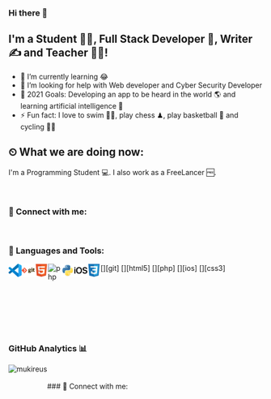 ### Hi there 👋

## I'm a Student 👨‍🎓, Full Stack Developer 🚀, Writer ✍ and Teacher 👨‍🎓!
- 🌱 I’m currently learning 😂
- 🤔 I’m looking for help with Web developer and Cyber Security Developer
- 🥅 2021 Goals: Developing an app to be heard in the world 🌎 and learning artificial intelligence 🤖
- ⚡ Fun fact: I love to swim 🏊‍♀️, play chess ♟, play basketball 🏀 and cycling 🚴‍♀️
## ⏲ What we are doing now:
I'm a Programming Student 💻. 
I also work as a FreeLancer 🆓.

<br />

### 📩 Connect with me:

<br />

### 🔧 Languages and Tools:

[<img align="left" alt="Visual Studio Code" width="26px" src="https://raw.githubusercontent.com/github/explore/80688e429a7d4ef2fca1e82350fe8e3517d3494d/topics/visual-studio-code/visual-studio-code.png" />][vsCode]
[<img align="left" alt="Git" width="26px" src="https://raw.githubusercontent.com/github/explore/80688e429a7d4ef2fca1e82350fe8e3517d3494d/topics/git/git.png" />][git]
[<img align="left" alt="GitHub" width="26px" src="https://raw.githubusercontent.com/devicons/devicon/master/icons/html5/html5-original.svg" />][html5]
[<img align="left" alt="php" width="26px" src="https://camo.githubusercontent.com/9e581761c42b9210538e4727e082b7e1db70a621da3481eb6a348bdb5257af70/68747470733a2f2f63646e2e6a7364656c6976722e6e65742f67682f64657669636f6e732f64657669636f6e2f69636f6e732f7068702f7068702d6f726967696e616c2e737667" />][php]
[<img align="left" width="26px" src="https://raw.githubusercontent.com/devicons/devicon/master/icons/python/python-original.svg" />][python]
[<img align="left" alt="Ios" width="26px" src="https://raw.githubusercontent.com/github/explore/cebd63002168a05a6a642f309227eefeccd92950/topics/ios/ios.png" />][ios]
[<img align="left" alt="css3" width="26px" src="https://raw.githubusercontent.com/devicons/devicon/master/icons/css3/css3-original.svg" />][css3]

<br />


<br />
<br />
<br />
<br />
<br />


### GitHub Analytics 📊

  <img height="180em" align="left" src="https://github-readme-stats.vercel.app/api/top-langs?username=kodveblog0&show_icons=true&locale=en&layout=compact&langs_count=8&theme=radical" alt="mukireus"/>
</a>

<br />
<br />
### 📩 Connect with me:

[instagram]: https://www.instagram.com/kodveblog
[medium]: https://kodveblog.medium.com/
[gmail]: mailto:dijitaltekno2@gmail.com
[vsCode]: https://code.visualstudio.com/
[github]: https://github.com/kodveblog
[python]: https://www.python.org/
